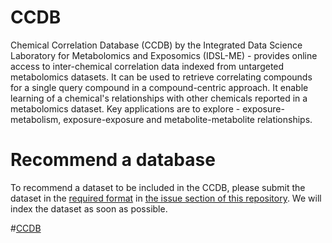# CCDB

Chemical Correlation Database (CCDB) by the Integrated Data Science Laboratory for Metabolomics and Exposomics (IDSL-ME) -  provides online access to inter-chemical correlation data indexed from untargeted metabolomics datasets. It can be used to retrieve correlating compounds for a single query compound in a compound-centric approach. It enable learning of a chemical's relationships with other chemicals reported in a metabolomics dataset. Key applications are to explore - exposure-metabolism, exposure-exposure and metabolite-metabolite relationships. 

# Recommend a database

To recommend a dataset to be included in the CCDB, please submit the dataset in the [required format](https://github.com/idslme/chemcordb/blob/main/MTBSL204_INPUT.xlsx) in [the issue section of this repository](https://github.com/idslme/chemcordb/issues). We will index the dataset as soon as possible. 

#[CCDB](https://ccdb.idsl.me/)

